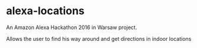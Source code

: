 # alexa-locations
An Amazon Alexa Hackathon 2016 in Warsaw project.

Allows the user to find his way around and get directions in indoor locations
